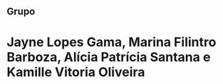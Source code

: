 ## Grupo ##

# Jayne Lopes Gama, Marina Filintro Barboza, Alícia Patrícia Santana e Kamille Vitoria Oliveira